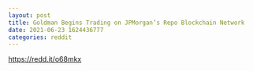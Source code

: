 ```yaml
--- 
layout: post 
title: Goldman Begins Trading on JPMorgan’s Repo Blockchain Network 
date: 2021-06-23 1624436777 
categories: reddit 
--- 
```

https://redd.it/o68mkx